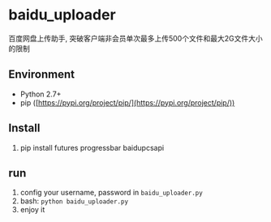 # baidu_uploader
  百度网盘上传助手, 突破客户端非会员单次最多上传500个文件和最大2G文件大小的限制

## Environment
- Python 2.7+  
- pip ([https://pypi.org/project/pip/](https://pypi.org/project/pip/))

## Install 
1. pip install futures progressbar baidupcsapi

## run 
1. config your username, password in `baidu_uploader.py`
2. bash: `python baidu_uploader.py`
3. enjoy it
